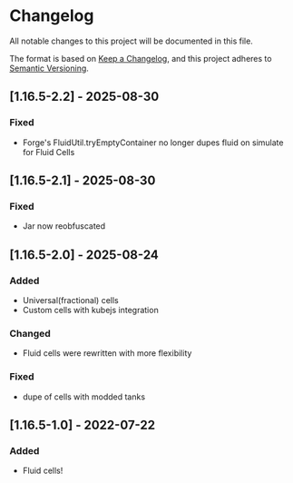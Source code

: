 # Changelog

All notable changes to this project will be documented in this file.

The format is based on [Keep a Changelog](https://keepachangelog.com/en/1.1.0/),
and this project adheres to [Semantic Versioning](https://semver.org/spec/v2.0.0.html).

## [1.16.5-2.2] - 2025-08-30

### Fixed

- Forge's FluidUtil.tryEmptyContainer no longer dupes fluid on simulate for Fluid Cells 


## [1.16.5-2.1] - 2025-08-30

### Fixed

- Jar now reobfuscated


## [1.16.5-2.0] - 2025-08-24
### Added

- Universal(fractional) cells
- Custom cells with kubejs integration

### Changed

- Fluid cells were rewritten with more flexibility

### Fixed

- dupe of cells with modded tanks

## [1.16.5-1.0] - 2022-07-22

### Added

- Fluid cells!
